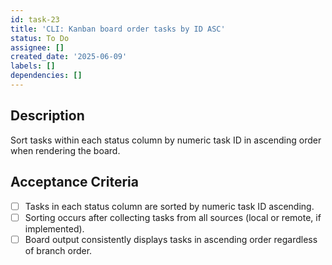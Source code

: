 ```yaml
---
id: task-23
title: 'CLI: Kanban board order tasks by ID ASC'
status: To Do
assignee: []
created_date: '2025-06-09'
labels: []
dependencies: []
---
```

## Description

Sort tasks within each status column by numeric task ID in ascending order when rendering the board.

## Acceptance Criteria

- [ ] Tasks in each status column are sorted by numeric task ID ascending.
- [ ] Sorting occurs after collecting tasks from all sources (local or remote, if implemented).
- [ ] Board output consistently displays tasks in ascending order regardless of branch order.
